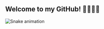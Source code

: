 ## Welcome to my GitHub! :boxing_glove:🏋️‍♂️:thought_balloon: 

 ![Snake animation](https://github.com/Lordy2022/Lordy2022/blob/output/github-contribution-grid-snake.svg)
